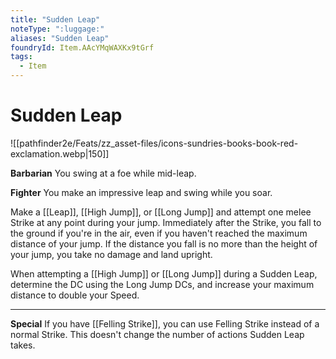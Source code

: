 ```yaml
---
title: "Sudden Leap"
noteType: ":luggage:"
aliases: "Sudden Leap"
foundryId: Item.AAcYMqWAXKx9tGrf
tags:
  - Item
---
```


# Sudden Leap
![[pathfinder2e/Feats/zz_asset-files/icons-sundries-books-book-red-exclamation.webp|150]]

**Barbarian** You swing at a foe while mid-leap.

**Fighter** You make an impressive leap and swing while you soar.

Make a [[Leap]], [[High Jump]], or [[Long Jump]] and attempt one melee Strike at any point during your jump. Immediately after the Strike, you fall to the ground if you're in the air, even if you haven't reached the maximum distance of your jump. If the distance you fall is no more than the height of your jump, you take no damage and land upright.

When attempting a [[High Jump]] or [[Long Jump]] during a Sudden Leap, determine the DC using the Long Jump DCs, and increase your maximum distance to double your Speed.

* * *

**Special** If you have [[Felling Strike]], you can use Felling Strike instead of a normal Strike. This doesn't change the number of actions Sudden Leap takes.

